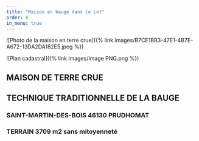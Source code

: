 ```yaml
---
title: "Maison en bauge dans le Lot"
order: 0
in_menu: true
---
```

![Photo de la maison en terre crue]({% link images/B7CE1BB3-47E1-4B7E-A672-13DA2DA182E5.jpeg %}) 

![Plan cadastral]({% link images/Image PNG.png %}) 

## MAISON DE TERRE CRUE
## TECHNIQUE TRADITIONNELLE DE LA BAUGE

### SAINT-MARTIN-DES-BOIS 46130 PRUDHOMAT
### TERRAIN 3709 m2 sans mitoyenneté 